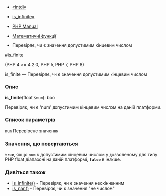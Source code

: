 - [«intdiv](function.intdiv.md)
- [is_infinite»](function.is-infinite.md)

- [PHP Manual](index.md)
- [Математичні функції](ref.math.md)
- Перевіряє, чи є значення допустимим кінцевим числом

#is_finite

(PHP 4 \>= 4.2.0, PHP 5, PHP 7, PHP 8)

is_finite — Перевіряє, чи є значення допустимим кінцевим числом

### Опис

**is_finite**(float `$num`): bool

Перевіряє, чи є 'num' допустимим кінцевим числом на даній
платформи.

### Список параметрів

`num`
Перевірене значення

### Значення, що повертаються

**`true`**, якщо `num` є допустимим кінцевим числом у дозволеному
для типу PHP float діапазоні на даній платформі, **`false`** в
інакше.

### Дивіться також

- [is_infinite()](function.is-infinite.md) - Перевіряє, чи є
значення нескінченним
- [is_nan()](function.is-nan.md) - Перевіряє, чи є значення
"не числом"
